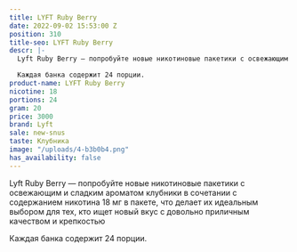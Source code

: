 ```yaml
---
title: LYFT Ruby Berry
date: 2022-09-02 15:53:00 Z
position: 310
title-seo: LYFT Ruby Berry
descr: |-
  Lyft Ruby Berry — попробуйте новые никотиновые пакетики с освежающим и сладким ароматом клубники в сочетании с содержанием никотина 18 мг в пакете, что делает их идеальным выбором для тех, кто ищет новый вкус с довольно приличным качеством и крепкостью

  Каждая банка содержит 24 порции.
product-name: LYFT Ruby Berry
nicotine: 18
portions: 24
gram: 20
price: 3000
brand: Lyft
sale: new-snus
taste: Клубника
image: "/uploads/4-b3b0b4.png"
has_availability: false
---
```


Lyft Ruby Berry — попробуйте новые никотиновые пакетики с освежающим и сладким ароматом клубники в сочетании с содержанием никотина 18 мг в пакете, что делает их идеальным выбором для тех, кто ищет новый вкус с довольно приличным качеством и крепкостью

Каждая банка содержит 24 порции.